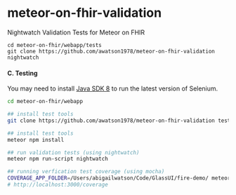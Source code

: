 # meteor-on-fhir-validation
Nightwatch Validation Tests for Meteor on FHIR


```
cd meteor-on-fhir/webapp/tests
git clone https://github.com/awatson1978/meteor-on-fhir-validation nightwatch
```


#### C. Testing    
You may need to install [Java SDK 8](http://www.oracle.com/technetwork/java/javase/downloads/jdk8-downloads-2133151.html) to run the latest version of Selenium.

```sh
cd meteor-on-fhir/webapp

## install test tools
git clone https://github.com/awatson1978/meteor-on-fhir-validation tests/nightwatch

## install test tools
meteor npm install

## run validation tests (using nightwatch)
meteor npm run-script nightwatch

## running verfication test coverage (using mocha)
COVERAGE_APP_FOLDER=/Users/abigailwatson/Code/GlassUI/fire-demo/ meteor npm run-script coverage
# http://localhost:3000/coverage
``` 